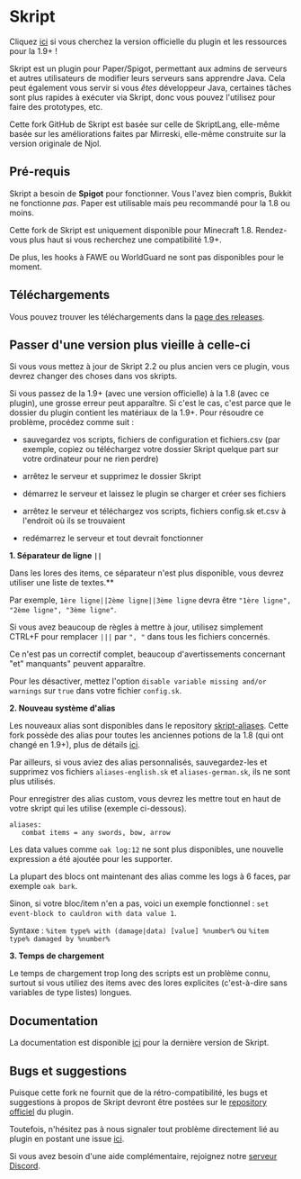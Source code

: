 # Skript
Cliquez [ici](https://github.com/SkriptLang/Skript/releases) si vous cherchez la version officielle du plugin et les ressources pour la 1.9+ !

Skript est un plugin pour Paper/Spigot, permettant aux admins de serveurs et autres
utilisateurs de modifier leurs serveurs sans apprendre Java. Cela peut également
vous servir si vous *êtes* développeur Java, certaines tâches sont plus rapides
à exécuter via Skript, donc vous pouvez l'utilisez pour faire des prototypes, etc.

Cette fork GitHub de Skript est basée sur celle de SkriptLang, elle-même basée
sur les améliorations faites par Mirreski, elle-même construite sur la version originale
de Njol.

## Pré-requis
Skript a besoin de **Spigot** pour fonctionner. Vous l'avez bien compris, Bukkit ne
fonctionne *pas*. Paper est utilisable mais peu recommandé pour la 1.8 ou moins.

Cette fork de Skript est uniquement disponible pour Minecraft 1.8. Rendez-vous
plus haut si vous recherchez une compatibilité 1.9+.

De plus, les hooks à FAWE ou WorldGuard ne sont pas disponibles pour le moment.

## Téléchargements
Vous pouvez trouver les téléchargements dans la [page des releases](https://github.com/Matocolotoe/Skript-1.8/releases).

## Passer d'une version plus vieille à celle-ci
Si vous vous mettez à jour de Skript 2.2 ou plus ancien vers ce plugin, vous devrez changer des choses dans vos skripts.

Si vous passez de la 1.9+ (avec une version officielle) à la 1.8 (avec ce plugin), une grosse erreur peut apparaître. Si c'est le cas,
c'est parce que le dossier du plugin contient les matériaux de la 1.9+. Pour résoudre ce problème, procédez comme suit :

- sauvegardez vos scripts, fichiers de configuration et fichiers.csv (par exemple, copiez ou téléchargez votre dossier
Skript quelque part sur votre ordinateur pour ne rien perdre)

- arrêtez le serveur et supprimez le dossier Skript

- démarrez le serveur et laissez le plugin se charger et créer ses fichiers

- arrêtez le serveur et téléchargez vos scripts, fichiers config.sk et.csv à l'endroit où ils se trouvaient

- redémarrez le serveur et tout devrait fonctionner


**1. Séparateur de ligne `||`**

Dans les lores des items, ce séparateur n'est plus disponible, vous devrez utiliser une liste de textes.**

Par exemple, `1ère ligne||2ème ligne||3ème ligne` devra être `"1ère ligne", "2ème ligne", "3ème ligne"`.

Si vous avez beaucoup de règles à mettre à jour, utilisez simplement CTRL+F pour remplacer `|||` par `", "` dans tous les fichiers concernés.

Ce n'est pas un correctif complet, beaucoup d'avertissements concernant "et" manquants" peuvent apparaître.

Pour les désactiver, mettez l'option `disable variable missing and/or warnings` sur `true` dans votre fichier `config.sk`.


**2. Nouveau système d'alias**

Les nouveaux alias sont disponibles dans le repository [skript-aliases](https://github.com/SkriptLang/skript-aliases).
Cette fork possède des alias pour toutes les anciennes potions de la 1.8 (qui ont changé en 1.9+), plus de détails
[ici](https://github.com/Matocolotoe/Skript-1.8/tree/master/skript-aliases/brewing.sk).

Par ailleurs, si vous aviez des alias personnalisés, sauvegardez-les et supprimez vos
fichiers `aliases-english.sk` et `aliases-german.sk`, ils ne sont plus utilisés.

Pour enregistrer des alias custom, vous devrez les mettre tout en haut de votre skript qui les utilise (exemple ci-dessous).
```
aliases:
   combat items = any swords, bow, arrow
```

Les data values comme `oak log:12` ne sont plus disponibles, une nouvelle expression a été ajoutée pour les supporter.

La plupart des blocs ont maintenant des alias comme les logs à 6 faces, par exemple `oak bark`.

Sinon, si votre bloc/item n'en a pas, voici un exemple fonctionnel : `set event-block to cauldron with data value 1`.

Syntaxe : `%item type% with (damage|data) [value] %number%` ou `%item type% damaged by %number%`


**3. Temps de chargement**

Le temps de chargement trop long des scripts est un problème connu, surtout si vous utiliez des items avec des lores explicites (c'est-à-dire sans variables de type listes) longues.

## Documentation
La documentation est disponible [ici](https://skriptlang.github.io/Skript) pour la dernière version de Skript.

## Bugs et suggestions
Puisque cette fork ne fournit que de la rétro-compatibilité, les bugs et suggestions à propos
de Skript devront être postées sur le [repository officiel](https://github.com/SkriptLang/Skript) du plugin.

Toutefois, n'hésitez pas à nous signaler tout problème directement lié au plugin
en postant une issue [ici](https://github.com/Matocolotoe/Skript-1.8/issues).

Si vous avez besoin d'une aide complémentaire, rejoignez notre [serveur Discord](https://discord.gg/yh3Z98m).
